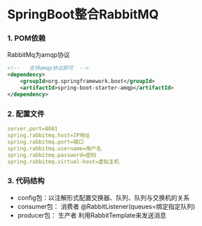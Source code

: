 # SpringBoot整合RabbitMQ

### 1. POM依赖

RabbitMq为amqp协议

```xml
<!--   支持amqp协议即可  -->
<dependency>
    <groupId>org.springframework.boot</groupId>
    <artifactId>spring-boot-starter-amqp</artifactId>
</dependency>
```

### 2. 配置文件


```yml
server.port=8081
spring.rabbitmq.host=IP地址
spring.rabbitmq.port=端口
spring.rabbitmq.username=用户名
spring.rabbitmq.password=密码
spring.rabbitmq.virtual-host=虚拟主机

```
### 3. 代码结构

- config包：以注解形式配置交换器、队列、队列与交换机的关系
- consumer包： 消费者 @RabbitListener(queues=绑定指定队列)
- producer包： 生产者 利用RabbitTemplate来发送消息